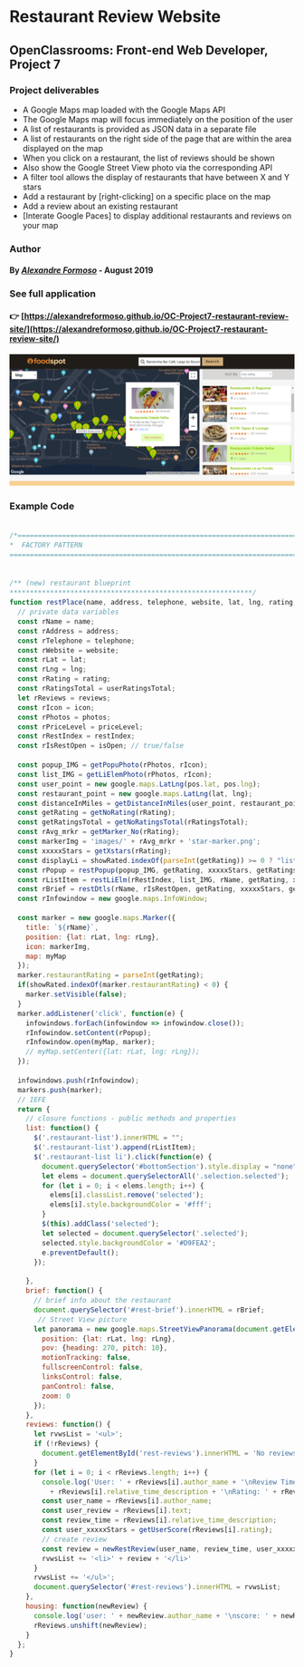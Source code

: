 # Restaurant Review Website

## OpenClassrooms: Front-end Web Developer, Project 7

### Project deliverables

* A Google Maps map loaded with the Google Maps API 
* The Google Maps map will focus immediately on the position of the user
* A list of restaurants is provided as JSON data in a separate file
* A list of restaurants on the right side of the page that are within the area displayed on the map
* When you click on a restaurant, the list of reviews should be shown
* Also show the Google Street View photo via the corresponding API
* A filter tool allows the display of restaurants that have between X and Y stars
* Add a restaurant by [right-clicking] on a specific place on the map
* Add a review about an existing restaurant
* [Interate Google Paces] to display additional restaurants and reviews on your map

### Author

#### By [*Alexandre Formoso*](https://aformoso.dev) - August 2019

### See full application 
#### :point_right: [https://alexandreformoso.github.io/OC-Project7-restaurant-review-site/](https://alexandreformoso.github.io/OC-Project7-restaurant-review-site/)

![game printscreen](/images/app-preview.png)

### Example Code
```javascript

/*===========================================================================================================
*  FACTORY PATTERN 
===========================================================================================================*/


/** (new) restaurant blueprint
************************************************************/
function restPlace(name, address, telephone, website, lat, lng, rating, userRatingsTotal, reviews, icon, photos, priceLevel, restIndex, isOpen) {
  // private data variables
  const rName = name;
  const rAddress = address;
  const rTelephone = telephone;
  const rWebsite = website;
  const rLat = lat;
  const rLng = lng;
  const rRating = rating;
  const rRatingsTotal = userRatingsTotal;
  let rReviews = reviews;
  const rIcon = icon;
  const rPhotos = photos;
  const rPriceLevel = priceLevel;
  const rRestIndex = restIndex;
  const rIsRestOpen = isOpen; // true/false

  const popup_IMG = getPopuPhoto(rPhotos, rIcon);
  const list_IMG = getLiElemPhoto(rPhotos, rIcon);
  const user_point = new google.maps.LatLng(pos.lat, pos.lng); 
  const restaurant_point = new google.maps.LatLng(lat, lng);
  const distanceInMiles = getDistanceInMiles(user_point, restaurant_point);
  const getRating = getNoRating(rRating);
  const getRatingsTotal = getNoRatingsTotal(rRatingsTotal);
  const rAvg_mrkr = getMarker_No(rRating);
  const markerImg = 'images/' + rAvg_mrkr + 'star-marker.png';
  const xxxxxStars = getXstars(rRating);
  const displayLi = showRated.indexOf(parseInt(getRating)) >= 0 ? "list-item" : "none";
  const rPopup = restPopup(popup_IMG, getRating, xxxxxStars, getRatingsTotal, rName, rAddress, rTelephone, rRestIndex); 
  const rListItem = restLiElm(rRestIndex, list_IMG, rName, getRating, xxxxxStars, getRatingsTotal, distanceInMiles, displayLi);
  const rBrief = restDtls(rName, rIsRestOpen, getRating, xxxxxStars, getRatingsTotal, rAddress, rTelephone, rWebsite);
  const rInfowindow = new google.maps.InfoWindow;
  
  const marker = new google.maps.Marker({
    title: `${rName}`,
    position: {lat: rLat, lng: rLng},
    icon: markerImg,
    map: myMap
  });
  marker.restaurantRating = parseInt(getRating);
  if(showRated.indexOf(marker.restaurantRating) < 0) {
    marker.setVisible(false);
  }
  marker.addListener('click', function(e) {
    infowindows.forEach(infowindow => infowindow.close());
    rInfowindow.setContent(rPopup); 
    rInfowindow.open(myMap, marker);
    // myMap.setCenter({lat: rLat, lng: rLng});
  });

  infowindows.push(rInfowindow);
  markers.push(marker);
  // IEFE
  return {
    // closure functions - public methods and properties
    list: function() {
      $('.restaurant-list').innerHTML = ""; 
      $('.restaurant-list').append(rListItem);
      $('.restaurant-list li').click(function(e) {
        document.querySelector('#bottomSection').style.display = "none";
        let elems = document.querySelectorAll('.selection.selected');
        for (let i = 0; i < elems.length; i++) {
          elems[i].classList.remove('selected');
          elems[i].style.backgroundColor = '#fff'; 
        }
        $(this).addClass('selected');
        let selected = document.querySelector('.selected');
        selected.style.backgroundColor = '#D9FEA2';
        e.preventDefault();
      });

    },
    brief: function() {
      // brief info about the restaurant
      document.querySelector('#rest-brief').innerHTML = rBrief;
       // Street View picture
      let panorama = new google.maps.StreetViewPanorama(document.getElementById('street-view'), {
        position: {lat: rLat, lng: rLng},
        pov: {heading: 270, pitch: 10},
        motionTracking: false,
        fullscreenControl: false,
        linksControl: false,
        panControl: false,
        zoom: 0
      });
    }, 
    reviews: function() {
      let rvwsList = '<ul>';
      if (!rReviews) {
        document.getElementById('rest-reviews').innerHTML = 'No reviews found';
      }
      for (let i = 0; i < rReviews.length; i++) {
        console.log('User: ' + rReviews[i].author_name + '\nReview Time: ' 
          + rReviews[i].relative_time_description + '\nRating: ' + rReviews[i].rating + '\nReview: ' + rReviews[i].text);
        const user_name = rReviews[i].author_name;
        const user_review = rReviews[i].text;
        const review_time = rReviews[i].relative_time_description;
        const user_xxxxxStars = getUserScore(rReviews[i].rating);
        // create review
        const review = newRestReview(user_name, review_time, user_xxxxxStars, user_review);
        rvwsList += '<li>' + review + '</li>'
      }
      rvwsList += '</ul>';
      document.querySelector('#rest-reviews').innerHTML = rvwsList; 
    },
    housing: function(newReview) {
      console.log('user: ' + newReview.author_name + '\nscore: ' + newReview.rating + '\nreview: \n' + newReview['text']);
      rReviews.unshift(newReview);
    }
  }; 
} 
